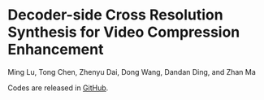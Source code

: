 # Decoder-side Cross Resolution Synthesis for Video Compression Enhancement
Ming Lu, Tong Chen, Zhenyu Dai, Dong Wang, Dandan Ding, and Zhan Ma

Codes are released in [GitHub](https://github.com/lumingzzz/CRS).
